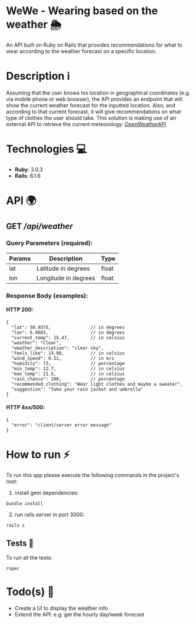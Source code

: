 # WeWe - Wearing based on the weather 🌦

An API built on Ruby on Rails that provides recommendations for what to wear according to the weather forecast on a specific location.

# Description ℹ️

Assuming that the user knows his location in geographical coordinates (e.g. via mobile phone or web browser), the API provides an endpoint that will show the current weather forecast for the inputted location. Also, and according to that current forecast, it will give recommendations on what type of clothes the user should take.
This solution is making use of an external API to retrieve the current meteorology: [OpenWeatherAPI](https://openweathermap.org/api/one-call-api)

# Technologies 💻

- **Ruby**: 3.0.3
- **Rails**: 6.1.6

# API 🌍

## **GET** _/api/weather_

### Query Parameters (required):

| Params | Description          | Type  |
| ------ | -------------------- | ----- |
| lat    | Latitude in degrees  | float |
| lon    | Longitude in degrees | float |

### Response Body (examples):

#### **HTTP** 200:

```
{
  "lat": 50.9375,               // in degrees
  "lon": 6.9603,                // in degrees
  "current_temp": 15.47,        // in celsius
  "weather": "Clear",
  "weather_description": "clear sky",
  "feels_like": 14.98,          // in celsius
  "wind_speed": 0.51,           // in m/s
  "humidity": 73,               // percentage
  "min_temp": 12.7,             // in celsius
  "max_temp": 21.5,             // in celsius
  "rain_chance": 100,           // percentage
  "recommended_clothing": "Wear light clothes and maybe a sweater",
  "suggestion": "Take your rain jacket and umbrella"
}
```

#### **HTTP** 4xx/500:

```
{
  "error": "client/server error message"
}
```

# How to run ⚡️

To run this app please execute the following commands in the project's root:

1. install gem dependencies:

```
bundle install
```

2. run rails server in port 3000:

```
rails s
```

## Tests 🧪

To run all the tests:

```
rspec
```

# Todo(s) 🔧

- Create a UI to display the weather info
- Extend the API: e.g. get the hourly day/week forecast